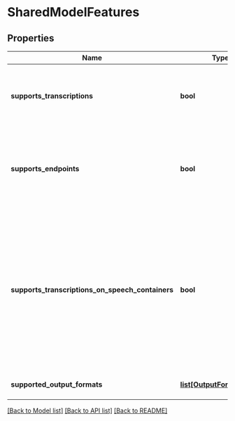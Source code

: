 # SharedModelFeatures

## Properties
Name | Type | Description | Notes
------------ | ------------- | ------------- | -------------
**supports_transcriptions** | **bool** | A value indicating whether batch transcription is supported. | [optional] 
**supports_endpoints** | **bool** | A value indicating whether creation of endpoints for live transcription is supported. | [optional] 
**supports_transcriptions_on_speech_containers** | **bool** | A value indicating whether this model can be used for transcription on speech container. This feature can be added on existing models when it becomes usable on speech container. | [optional] 
**supported_output_formats** | [**list[OutputFormatType]**](OutputFormatType.md) | Supported output formats. | [optional] 

[[Back to Model list]](../README.md#documentation-for-models) [[Back to API list]](../README.md#documentation-for-api-endpoints) [[Back to README]](../README.md)


